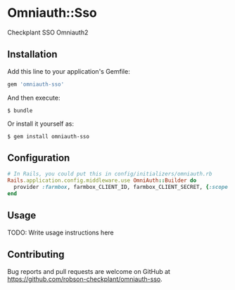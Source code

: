 # Omniauth::Sso

Checkplant SSO Omniauth2

## Installation

Add this line to your application's Gemfile:

```ruby
gem 'omniauth-sso'
```

And then execute:

    $ bundle

Or install it yourself as:

    $ gem install omniauth-sso

## Configuration

```ruby
# In Rails, you could put this in config/initializers/omniauth.rb
Rails.application.config.middleware.use OmniAuth::Builder do
  provider :farmbox, farmbox_CLIENT_ID, farmbox_CLIENT_SECRET, {:scope => SCOPES}
end
```

## Usage

TODO: Write usage instructions here

## Contributing

Bug reports and pull requests are welcome on GitHub at https://github.com/robson-checkplant/omniauth-sso.

